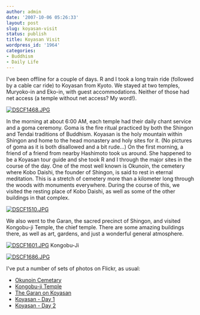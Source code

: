 ```yaml
---
author: admin
date: '2007-10-06 05:26:33'
layout: post
slug: koyasan-visit
status: publish
title: Koyasan Visit
wordpress_id: '1964'
categories:
- Buddhism
- Daily Life
---
```


I've been offline for a couple of days. R and I took a long train ride
(followed by a cable car ride) to Koyasan from Kyoto. We stayed at two
temples, Muryoko-in and Eko-in, with guest accommodations. Neither of
those had net access (a temple without net access? My word!).

[![DSCF1468.JPG](http://farm3.static.flickr.com/2149/1494325397_9aea656ca9.jpg)](http://www.flickr.com/photos/albill/1494325397/ "Photo Sharing")

In the morning at about 6:00 AM, each temple had their daily chant
service and a goma ceremony. Goma is the fire ritual practiced by both
the Shingon and Tendai traditions of Buddhism. Koyasan is the holy
mountain within Shingon and home to the head monastery and holy sites
for it. (No pictures of goma as it is both disallowed and a bit rude...)
On the first morning, a friend of a friend from nearby Hashimoto took us
around. She happened to be a Koyasan tour guide and she took R and I
through the major sites in the course of the day. One of the most well
known is Okunoin, the cemetery where Kobo Daishi, the founder of
Shingon, is said to rest in eternal meditation. This is a stretch of
cemetery more than a kilometer long through the woods with monuments
everywhere. During the course of this, we visited the resting place of
Kobo Daishi, as well as some of the other buildings in that complex.

[![DSCF1510.JPG](http://farm3.static.flickr.com/2124/1494367757_8f1c0e421f.jpg)](http://www.flickr.com/photos/albill/1494367757/ "Photo Sharing")

We also went to the Garan, the sacred precinct of Shingon, and visited
Kongobu-ji Temple, the chief temple. There are some amazing buildings
there, as well as art, gardens, and just a wonderful general atmosphere.

[![DSCF1601.JPG](http://farm3.static.flickr.com/2204/1495316110_cdd95d394c.jpg)](http://www.flickr.com/photos/albill/1495316110/ "Photo Sharing")
Kongobu-Ji

[![DSCF1686.JPG](http://farm3.static.flickr.com/2271/1495384278_54f0721973.jpg)](http://www.flickr.com/photos/albill/1495384278/ "Photo Sharing")

I've put a number of sets of photos on Flickr, as usual:

-   [Okunoin
    Cemetary](http://www.flickr.com/photos/albill/sets/72157602286686925/)
-   [Kongobu-ji
    Temple](http://www.flickr.com/photos/albill/sets/72157602286769997/)
-   [The Garan on
    Koyasan](http://www.flickr.com/photos/albill/sets/72157602286832917/)
-   [Koyasan - Day
    1](http://www.flickr.com/photos/albill/sets/72157602286530891/)
-   [Koyasan - Day
    2](http://www.flickr.com/photos/albill/sets/72157602280765752/)

